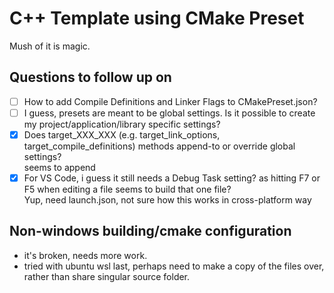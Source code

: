 # C++ Template using CMake Preset


Mush of it is magic.


## Questions to follow up on
- [ ] How to add Compile Definitions and Linker Flags to CMakePreset.json?
- [ ] I guess, presets are meant to be global settings. Is it possible to create my project/application/library specific settings?
- [x] Does target_XXX_XXX (e.g. target_link_options, target_compile_definitions) methods append-to or override global settings?  
  seems to append
- [x] For VS Code, i guess it still needs a Debug Task setting? as hitting F7 or F5 when editing a file seems to build that one file?  
  Yup, need launch.json, not sure how this works in cross-platform way
  
## Non-windows building/cmake configuration 
- it's broken, needs more work. 
- tried with ubuntu wsl last, perhaps need to make a copy of the files over, rather than share singular source folder.
